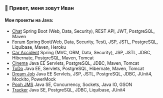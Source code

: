 ### 👋 Привет, меня зовут Иван

#### Мои проекты на Java:

- [Chat](https://github.com/iudini/job4j_chat) Spring Boot (Web, Data, Security), REST API, JWT, PostgreSQL, Maven
- [Forum](https://github.com/iudini/job4j_forum) Spring Boot(Web, Data, Security, Test), JSP, JSTL, PostgreSQL, Liquibase, Maven, Heroku
- [Car Accident](https://github.com/iudini/job4j_car_accident) Spring (MVC, ORM, Data, Security), JSP, JSTL, JDBC, Hibernate, PostgreSQL, Maven, Tomcat
- [Cinema](https://github.com/iudini/job4j_cinema) Java EE Servlets, PostgreSQL, JDBC, Maven, Tomcat
- [ToDo](https://github.com/iudini/job4j_todo) Java EE, Servlets, PostgreSQL, Hibernate, Maven, Tomcat
- [Dream Job](https://github.com/iudini/job4j_dreamjob) Java EE Servlets, JSP, JSTL, PostgreSQL, JDBC, JUnit4, Mockito, PowerMock
- [Pooh JMS](https://github.com/iudini/job4j_pooh) Java SE, Concurrency, Sockets, Java IO, GSON
- [Tracker](https://github.com/iudini/job4j_tracker) Java SE, PostgreSQL, JDBC, Liquibase, JUnit4
